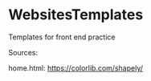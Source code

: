 # WebsitesTemplates
Templates for front end practice

Sources:

home.html: https://colorlib.com/shapely/
